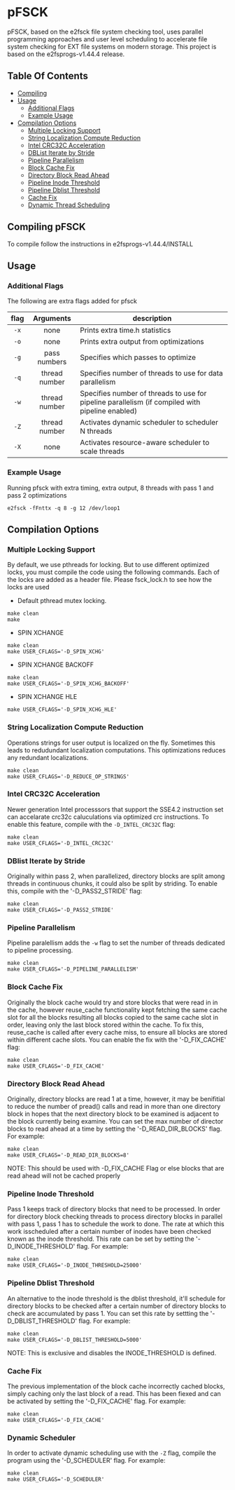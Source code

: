 # pFSCK 

pFSCK, based on the e2fsck file system checking tool, uses parallel programming approaches and 
user level scheduling to accelerate file system checking for EXT file systems
on modern storage. This project is based on the e2fsprogs-v1.44.4 release.



## Table Of Contents
- [Compiling](#compiling-pfsck)
- [Usage](#usage)
  - [Additional Flags](#additional-flags)
  - [Example Usage](#example-usage)
- [Compilation Options](#compilation-options)
  - [Multiple Locking Support](#multiple-locking-support)
  - [String Localization Compute Reduction](#string-localization-compute-reduction)
  - [Intel CRC32C Acceleration](#intel-crc32c-acceleration)
  - [DBList Iterate by Stride](#dblist-iterate-by-stride)
  - [Pipeline Parallelism](#pipeline-parallelism)
  - [Block Cache Fix](#block-cache-fix)
  - [Directory Block Read Ahead](#dir-block-read-ahead)
  - [Pipeline Inode Threshold](#pipeline-inode-threshold)
  - [Pipeline Dblist Threshold](#pipeline-dblist-threshold)
  - [Cache Fix](#cache-fix)
  - [Dynamic Thread Scheduling](#dynamic-scheduler)



## Compiling pFSCK
To compile follow the instructions in e2fsprogs-v1.44.4/INSTALL

## Usage

### Additional Flags
The following are extra flags added for pfsck

| flag | Arguments                | description                      |
|:----:|:------------------------:|----------------------------------|                  
| `-x` | none                     | Prints extra time.h statistics          |
| `-o` | none                     | Prints extra output from optimizations  |
| `-g` | pass numbers             | Specifies which passes to optimize      |
| `-q` | thread number            | Specifies number of threads to use for data parallelism |  
| `-w` | thread number            | Specifies number of threads to use for pipeline parallelism (if compiled with pipeline enabled)|
| `-Z` | thread number			  | Activates dynamic scheduler to scheduler N threads |
| `-X` | none			  | Activates resource-aware scheduler to scale threads |


### Example Usage
Running pfsck with extra timing, extra output, 8 threads with pass 1 and pass 2 optimizations
```
e2fsck -fFnttx -q 8 -g 12 /dev/loop1
```

## Compilation Options
### Multiple Locking Support
By default, we use pthreads for locking. But to use different optimized locks, you must compile
the code using the following commands. Each of the locks are added as a header file. Please
fsck_lock.h to see how the locks are used

- Default pthread mutex locking.
```
make clean
make
```

- SPIN XCHANGE
```
make clean
make USER_CFLAGS='-D_SPIN_XCHG'
```

- SPIN XCHANGE BACKOFF
```
make clean
make USER_CFLAGS='-D_SPIN_XCHG_BACKOFF'
```

- SPIN XCHANGE HLE
```
make USER_CFLAGS='-D_SPIN_XCHG_HLE'
```

### String Localization Compute Reduction
Operations strings for user output is localized on the fly. Sometimes this leads to redudundant localization computations. This optimizations reduces any redundant localizations.
```
make clean
make USER_CFLAGS='-D_REDUCE_OP_STRINGS'
```

### Intel CRC32C Acceleration
Newer generation Intel processsors that support the SSE4.2 instruction set can accelarate crc32c caluculations via optimized crc instructions. To enable this feature, compile with the `-D_INTEL_CRC32C` flag:
```
make clean
make USER_CFLAGS='-D_INTEL_CRC32C'
```


### DBlist Iterate by Stride
Originally within pass 2, when parallelized, directory blocks are split among threads in continuous chunks, it could also be split by striding. To enable this, compile with the '-D_PASS2_STRIDE' flag:
```
make clean
make USER_CFLAGS='-D_PASS2_STRIDE'
```

### Pipeline Parallelism
Pipeline paralellism adds the `-w` flag to set the number of threads dedicated to pipeline processing. 
```
make clean
make USER_CFLAGS='-D_PIPELINE_PARALLELISM'
```

### Block Cache Fix
Originally the block cache would try and store blocks that were read in in the cache, however reuse_cache functionality kept fetching the same cache slot for all the blocks resulting all blocks copied to the same cache slot in order, leaving only the last block stored within the cache. To fix this, reuse_cache is called after every cache miss, to ensure all blocks are stored within different cache slots. You can enable the fix with the '-D_FIX_CACHE' flag:
```
make clean
make USER_CFLAGS='-D_FIX_CACHE'
```

### Directory Block Read Ahead
Originally, directory blocks are read 1 at a time, however, it may be benifitial to reduce the number of pread() calls and read in more than one directory block in hopes that the next directory block to be examined is adjacent to the block currently being examine. You can set the max number of director blocks to read ahead at a time by setting the '-D_READ_DIR_BLOCKS' flag. For example: 
```
make clean
make USER_CFLAGS='-D_READ_DIR_BLOCKS=8'
```
NOTE: This should be used with -D_FIX_CACHE Flag or else blocks that are read ahead will not be cached properly

### Pipeline Inode Threshold
Pass 1 keeps track of directory blocks that need to be processed. In order for directory block checking threads to process directory blocks in parallel with pass 1, pass 1 has to schedule the work to done. The rate at which this work isscheduled after a certain number of inodes have been checked known as the inode threshold. This rate can be set by setting the '-D_INODE_THRESHOLD' flag. For example:
```
make clean
make USER_CFLAGS='-D_INODE_THRESHOLD=25000'
```

### Pipeline Dblist Threshold
An alternative to the inode threshold is the dblist threshold, it'll schedule for directory blocks to be checked after a certain number of directory blocks to check are accumulated by pass 1. You can set this rate by settting the '-D_DBLIST_THRESHOLD' flag. For example:
```
make clean
make USER_CFLAGS='-D_DBLIST_THRESHOLD=5000'
```
NOTE: This is exclusive and disables the INODE_THRESHOLD is defined.

### Cache Fix
The previous implementation of the block cache incorrectly cached blocks, simply caching only the last block of a read. This has been fiexed and can be activated by setting the '-D_FIX_CACHE' flag. For example:
```
make clean
make USER_CFLAGS='-D_FIX_CACHE'
```

### Dynamic Scheduler
In order to activate dynamic scheduling use with the `-Z` flag, compile the program using the '-D_SCHEDULER' flag. For example:
```
make clean
make USER_CFLAGS='-D_SCHEDULER'
```


  
